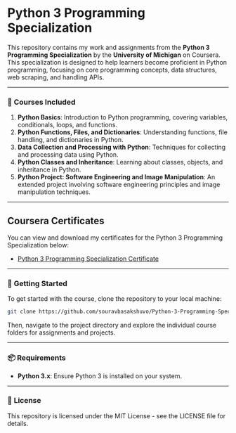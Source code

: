 
# Python 3 Programming Specialization
This repository contains my work and assignments from the **Python 3 Programming Specialization** by the **University of Michigan** on Coursera. This specialization is designed to help learners become proficient in Python programming, focusing on core programming concepts, data structures, web scraping, and handling APIs.

---

### 🧠 **Courses Included**
1. **Python Basics**: Introduction to Python programming, covering variables, conditionals, loops, and functions.
2. **Python Functions, Files, and Dictionaries**: Understanding functions, file handling, and dictionaries in Python.
3. **Data Collection and Processing with Python**: Techniques for collecting and processing data using Python.
4. **Python Classes and Inheritance**: Learning about classes, objects, and inheritance in Python.
5. **Python Project: Software Engineering and Image Manipulation**: An extended project involving software engineering principles and image manipulation techniques.

---

## Coursera Certificates
You can view and download my certificates for the Python 3 Programming Specialization below:
- [Python 3 Programming Specialization Certificate](certificates/Python_3_Programming_Specialization_OYAFNI72JGCX.pdf)

---

### 🚀 **Getting Started**
To get started with the course, clone the repository to your local machine:
```bash
git clone https://github.com/souravbasakshuvo/Python-3-Programming-Specialization.git
```

Then, navigate to the project directory and explore the individual course folders for assignments and projects.

---

### 📦 **Requirements**
- **Python 3.x**: Ensure Python 3 is installed on your system.

---

### 📄 **License**

This repository is licensed under the MIT License - see the LICENSE file for details.
